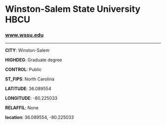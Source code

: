 # Winston-Salem State University HBCU
### www.wssu.edu
---
**CITY**: Winston-Salem

**HIGHDEG**: Graduate degree

**CONTROL**: Public

**ST_FIPS**: North Carolina

**LATITUDE**: 36.089554

**LONGITUDE**: -80.225033

**RELAFFIL**: None

**location**: 36.089554, -80.225033